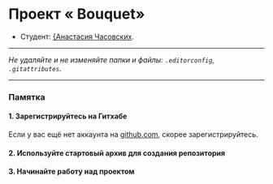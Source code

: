 # Проект « Bouquet»

* Студент: [{Анастасия Часовских](https://github.com/nastya12oz).

---

_Не удаляйте и не изменяйте папки и файлы:_
_`.editorconfig`, `.gitattributes`._

---

### Памятка

#### 1. Зарегистрируйтесь на Гитхабе

Если у вас ещё нет аккаунта на [github.com](https://github.com/join), скорее зарегистрируйтесь.

#### 2. Используйте стартовый архив для создания репозитория


#### 3. Начинайте работу над проектом
